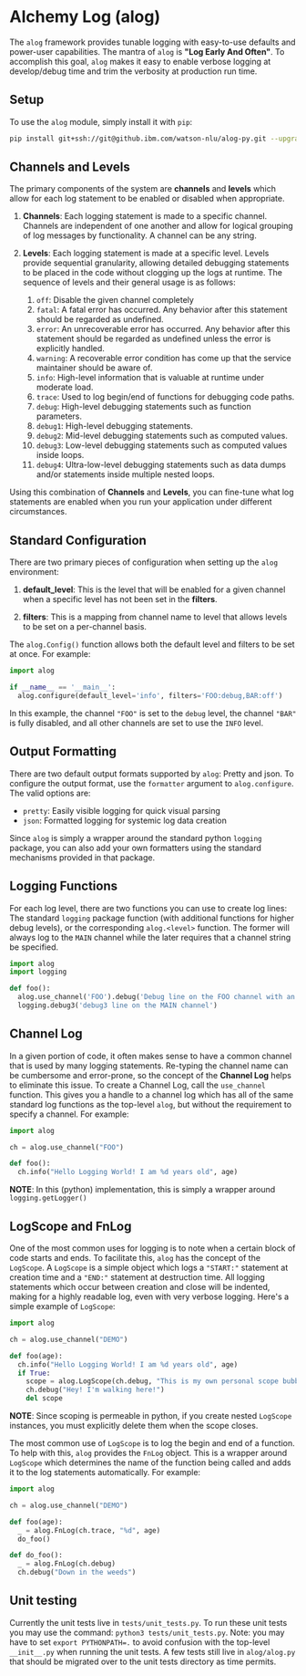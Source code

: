 # Alchemy Log (alog)
The `alog` framework provides tunable logging with easy-to-use defaults and power-user capabilities. The mantra of `alog` is **"Log Early And Often"**. To accomplish this goal, `alog` makes it easy to enable verbose logging at develop/debug time and trim the verbosity at production run time.

## Setup
To use the `alog` module, simply install it with `pip`:

```sh
pip install git+ssh://git@github.ibm.com/watson-nlu/alog-py.git --upgrade
```

## Channels and Levels
The primary components of the system are **channels** and **levels** which allow for each log statement to be enabled or disabled when appropriate.

1. **Channels**: Each logging statement is made to a specific channel. Channels are independent of one another and allow for logical grouping of log messages by functionality. A channel can be any string.

1. **Levels**: Each logging statement is made at a specific level. Levels provide sequential granularity, allowing detailed debugging statements to be placed in the code without clogging up the logs at runtime. The sequence of levels and their general usage is as follows:

    1. `off`: Disable the given channel completely
    1. `fatal`: A fatal error has occurred. Any behavior after this statement should be regarded as undefined.
    1. `error`: An unrecoverable error has occurred. Any behavior after this statement should be regarded as undefined unless the error is explicitly handled.
    1. `warning`: A recoverable error condition has come up that the service maintainer should be aware of.
    1. `info`: High-level information that is valuable at runtime under moderate load.
    1. `trace`: Used to log begin/end of functions for debugging code paths.
    1. `debug`: High-level debugging statements such as function parameters.
    1. `debug1`: High-level debugging statements.
    1. `debug2`: Mid-level debugging statements such as computed values.
    1. `debug3`: Low-level debugging statements such as computed values inside loops.
    1. `debug4`: Ultra-low-level debugging statements such as data dumps and/or statements inside multiple nested loops.

Using this combination of **Channels** and **Levels**, you can fine-tune what log statements are enabled when you run your application under different circumstances.

## Standard Configuration
There are two primary pieces of configuration when setting up the `alog` environment:

1. **default_level**: This is the level that will be enabled for a given channel when a specific level has not been set in the **filters**.

1. **filters**: This is a mapping from channel name to level that allows levels to be set on a per-channel basis.

The `alog.Config()` function allows both the default level and filters to be set at once. For example:

```py
import alog

if __name__ == '__main__':
  alog.configure(default_level='info', filters='FOO:debug,BAR:off')
```

In this example, the channel `"FOO"` is set to the `debug` level, the channel `"BAR"` is fully disabled, and all other channels are set to use the `INFO` level.

## Output Formatting
There are two default output formats supported by `alog`: Pretty and json. To configure the output format, use the `formatter` argument to `alog.configure`. The valid options are:

* `pretty`: Easily visible logging for quick visual parsing
* `json`: Formatted logging for systemic log data creation

Since `alog` is simply a wrapper around the standard python `logging` package, you can also add your own formatters using the standard mechanisms provided in that package.

## Logging Functions
For each log level, there are two functions you can use to create log lines: The standard `logging` package function (with additional functions for higher debug levels), or the corresponding `alog.<level>` function. The former will always log to the `MAIN` channel while the later requires that
a channel string be specified.

```py
import alog
import logging

def foo():
  alog.use_channel('FOO').debug('Debug line on the FOO channel with an int value %d!', 10)
  logging.debug3('debug3 line on the MAIN channel')
```

## Channel Log
In a given portion of code, it often makes sense to have a common channel that is used by many logging statements. Re-typing the channel name can be cumbersome and error-prone, so the concept of the **Channel Log** helps to eliminate this issue. To create a Channel Log, call the `use_channel` function. This gives you a handle to a channel log which has all of the same standard log functions as the top-level `alog`, but without the requirement to specify a channel. For example:

```py
import alog

ch = alog.use_channel("FOO")

def foo():
  ch.info("Hello Logging World! I am %d years old", age)
```

**NOTE**: In this (python) implementation, this is simply a wrapper around `logging.getLogger()`

## LogScope and FnLog
One of the most common uses for logging is to note when a certain block of code starts and ends. To facilitate this, `alog` has the concept of the `LogScope`. A `LogScope` is a simple object which logs a `"START:"` statement at creation time and a `"END:"` statement at destruction time. All logging statements which occur between creation and close will be indented, making for a highly readable log, even with very verbose logging. Here's a simple example of `LogScope`:

```py
import alog

ch = alog.use_channel("DEMO")

def foo(age):
  ch.info("Hello Logging World! I am %d years old", age)
  if True:
    scope = alog.LogScope(ch.debug, "This is my own personal scope bubble")
    ch.debug("Hey! I'm walking here!")
    del scope
```

**NOTE**: Since scoping is permeable in python, if you create nested `LogScope` instances, you must explicitly delete them when the scope closes.

The most common use of `LogScope` is to log the begin and end of a function. To help with this, `alog` provides the `FnLog` object. This is a wrapper around `LogScope` which determines the name of the function being called and adds it to the log statements automatically. For example:

```py
import alog

ch = alog.use_channel("DEMO")

def foo(age):
  _ = alog.FnLog(ch.trace, "%d", age)
  do_foo()

def do_foo():
  _ = alog.FnLog(ch.debug)
  ch.debug("Down in the weeds")
```

## Unit testing

Currently the unit tests live in `tests/unit_tests.py`. To run these unit tests you may use the command:
`python3 tests/unit_tests.py`.
Note: you may have to set `export PYTHONPATH=.` to avoid confusion with the top-level `__init__.py` when running the unit tests.
A few tests still live in `alog/alog.py` that should be migrated over to the unit tests directory as time permits.
